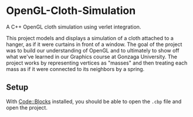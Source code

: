 # OpenGL-Cloth-Simulation
A C++ OpenGL cloth simulation using verlet integration.

This project models and displays a simulation of a cloth attached to a hanger, as if it were curtains in front of a window. The goal of the project was to build our understanding of OpenGL and to ultimately to show off what we've learned in our Graphics course at Gonzaga University. The project works by representing vertices as "masses" and then treating each mass as if it were connected to its neighbors by a spring.

## Setup
With [Code::Blocks](http://www.codeblocks.org/) installed, you should be able to open the `.cbp` file and open the project.
